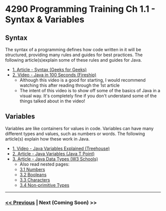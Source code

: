 # 4290 Programming Training Ch 1.1 - Syntax & Variables
## Syntax
The syntax of a programming defines how code written in it will be structured, providing many rules and guides for best practices. The following article(s)explain some of these rules and guides for Java.

- [1. Article - Syntax (Geeks for Geeks)](https://www.geeksforgeeks.org/java-basic-syntax/?ref=lbp)
- [2. Video - Java in 100 Seconds (Fireship)](https://www.youtube.com/watch?v=l9AzO1FMgM8)
  - Although this video is a good for starting, I would recommend watching this after reading through the 1st article
  - The intent of this video is to show off some of the basics of Java in a visual way. It's completely fine if you don't understand some of the things talked about in the video!



## Variables
Variables are like containers for values in code. Variables can have many different types and values, such as numbers or words. The following article(s) explain how these work in Java.

- [1. Video - Java Variables Explained (Treehouse)](https://www.youtube.com/watch?v=8fyTQsXX0pM)
- [2. Article - Java Variables (Java T Point)](https://www.javatpoint.com/java-variables)
- [3. Article - Java Data Types (W3 Schools)](https://www.w3schools.com/java/java_data_types.asp)
  - Also read nested pages:
  - [3.1 Numbers](https://www.w3schools.com/java/java_data_types_numbers.asp)
  - [3.2 Booleans](https://www.w3schools.com/java/java_data_types_boolean.asp)
  - [3.3 Characters](https://www.w3schools.com/java/java_data_types_characters.asp)
  - [3.4 Non-primitive Types](https://www.w3schools.com/java/java_data_types_non-prim.asp)

---

### [<< Previous](./) | Next (Coming Soon) >>